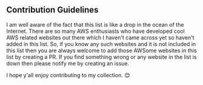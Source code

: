 ## Contribution Guidelines

I am well aware of the fact that this list is like a drop in the ocean of the Internet. There are so many AWS enthusiasts who have developed cool AWS related websites out there which I haven't came across yet so haven't added in this list. So, if you know any such websites and it is not included in this list then you are always welcome to add those AWSome websites in this list by creating a PR. If you find something wrong or any website in the list is down then please notify me by creating an issue.

I hope y'all enjoy contributing to my collection. :blush:
